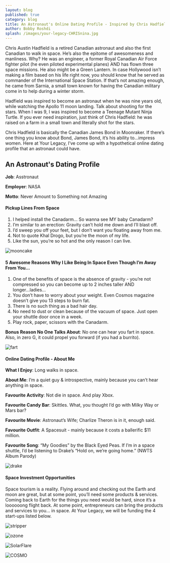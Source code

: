 ```yaml
---
layout: blog
published: true
category: blog
title: An Astronaut's Online Dating Profile - Inspired by Chris Hadfield
author: Bobby Roshdi
splash: /images/your-legacy-CHRISnina.jpg
---
```


Chris Austin Hadfield is a retired Canadian astronaut and also the first Canadian to walk in space. He’s also the epitome of awesomeness and manliness.  Why? He was an engineer, a former Royal Canadian Air Force fighter pilot (he even piloted experimental planes) AND has flown three space missions. He also might be a Green Lantern.  In case Hollywood isn’t making a film based on his life right now, you should know that he served as commander of the International Space Station. If that’s not amazing enough, he came from Sarnia, a small town known for having the Canadian military come in to help during a winter storm.  

Hadfield was inspired to become an astronaut when he was nine years old, while watching the Apollo 11 moon landing. Talk about shooting for the stars. When I was 9, I was inspired to become a Teenage Mutant Ninja Turtle. If you ever need inspiration, just think of Chris Hadfield: he was raised on a farm in a small town and literally shot for the stars. 

Chris Hadfield is basically the Canadian James Bond in Moonraker. If there’s one thing you know about Bond, James Bond, it’s his ability to...impress women. Here at Your Legacy, I’ve come up with a hypothetical online dating profile that an astronaut could have.

## An Astronaut's Dating Profile

**Job**: Asstronaut

**Employer**: NASA

**Motto**: Never Amount to Something not Amazing

#### Pickup Lines From Space

1. I helped install the Canadarm... So wanna see MY baby Canadarm?
2. I’m similar to an erection: Gravity can’t hold me down and I’ll blast off.
3. I’d sweep you off your feet, but I don’t want you floating away from me.
4. Not to quote Khal Drogo, but you’re the moon of my life.
5. Like the sun, you’re so hot and the only reason I can live. 

![mooncake](/images/your-legacy-Mooncake.jpg)

#### 5 Awesome Reasons Why I Like Being In Space Even Though I’m Away From You... 

1. One of the benefits of space is the absence of gravity - you’re not compressed so you can become up to 2 inches taller AND longer...ladies... 
2. You don’t have to worry about your weight. Even Cosmos magazine doesn’t give you 13 steps to burn fat. 
3. There is no such thing as a bad hair day.
4. No need to dust or clean because of the vacuum of space. Just open your shuttle door once in a week.
5. Play rock, paper, scissors with the Canadarm.

**Bonus Reason No One Talks About**: No one can hear you fart in space. Also, in zero G, it could propel you forward (if you had a burrito). 

![fart](/images/your-legacy-fart.jpg)

#### Online Dating Profile - About Me

**What I Enjoy**: Long walks in space.

**About Me**: I’m a quiet guy & introspective, mainly because you can’t hear anything in space.

**Favourite Activity**: Not die in space. And play Xbox.

**Favourite Candy Bar**: Skittles. What, you thought I’d go with Milky Way or Mars bar?

**Favourite Movie**: Astronaut’s Wife; Charlize Theron is in it, enough said.

**Favourite Outfit**: A Spacesuit - mainly because it costs a ballerific $11 million. 

**Favourite Song**: “My Goodies” by the Black Eyed Peas. If I’m in a space shuttle, I’d be listening to Drake’s “Hold on, we’re going home.” (NWTS Album Parody)

![drake](/images/your-legacy-drake.jpg)

#### Space Investment Opportunities

Space tourism is a reality. Flying around and checking out the Earth and moon are great, but at some point, you’ll need some products & services. Coming back to Earth for the things you need would be hard, since it’s a loooooong flight back. At some point, entrepreneurs can bring the products and services to you… in space. At Your Legacy, we will be funding the 4 start-ups listed below.

![stripper](/images/your-legacy-stripper.jpg)

![ozone](/images/your-legacy-ozone.jpg)

![SolarFlare](/images/your-legacy-SolarFlare.jpg)

![COSMO](/images/your-legacy-COSMO.jpg)